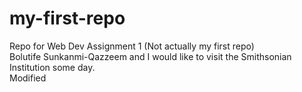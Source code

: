 # my-first-repo
Repo for Web Dev Assignment 1 (Not actually my first repo)\
Bolutife Sunkanmi-Qazzeem and I would like to visit the Smithsonian Institution some day.\
Modified